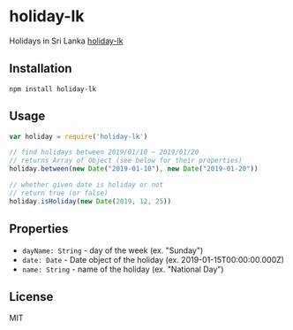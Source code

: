 # holiday-lk

Holidays in Sri Lanka [holiday-lk](https://github.com/ngpsanjaya/holiday-lk)

## Installation

```
npm install holiday-lk
```

## Usage

```javascript
var holiday = require('holiday-lk')

// find holidays between 2019/01/10 ~ 2019/01/20
// returns Array of Object (see below for their properties)
holiday.between(new Date("2019-01-10"), new Date("2019-01-20"))

// whether given date is holiday or not
// return true (or false)
holiday.isHoliday(new Date(2019, 12, 25))
```

## Properties

* `dayName: String` - day of the week (ex. "Sunday")
* `date: Date` - Date object of the holiday (ex. 2019-01-15T00:00:00.000Z)
* `name: String` - name of the holiday (ex. "National Day")

## License

MIT
